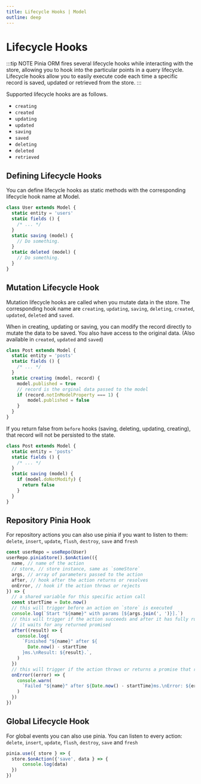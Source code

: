 ```yaml
---
title: Lifecycle Hooks | Model
outline: deep
---
```


# Lifecycle Hooks

:::tip NOTE
Pinia ORM fires several lifecycle hooks while interacting with the store, allowing you to hook into the particular points in a query lifecycle. Lifecycle hooks allow you to easily execute code each time a specific record is saved, updated or retrieved from the store.
:::

Supported lifecycle hooks are as follows.

- `creating`
- `created`
- `updating`
- `updated`
- `saving`
- `saved`
- `deleting`
- `deleted`
- `retrieved`

## Defining Lifecycle Hooks

You can define lifecycle hooks as static methods with the corresponding lifecycle hook name at Model.

```ts
class User extends Model {
  static entity = 'users'
  static fields () {
    /* ... */
  }
  static saving (model) {
    // Do something.
  }
  static deleted (model) {
    // Do something.
  }
}
```

## Mutation Lifecycle Hook

Mutation lifecycle hooks are called when you mutate data in the store. The corresponding hook name are `creating`, `updating`, `saving`, `deleting`, `created`, `updated`, `deleted` and `saved`.

When in creating, updating or saving, you can modify the record directly to mutate the data to be saved. You also have access to the original data. (Also available in `created`, `updated` and `saved`)

```ts
class Post extends Model {
  static entity = 'posts'
  static fields () {
    /* ... */
  }
  static creating (model, record) {
    model.published = true
    // record is the orginal data passed to the model
    if (record.notInModelProperty === 1) {
        model.published = false
    }
  }
}
```

If you return false from `before` hooks (saving, deleting, updating, creating), that record will not be persisted to the state.

```ts
class Post extends Model {
  static entity = 'posts'
  static fields () {
    /* ... */
  }
  static saving (model) {
    if (model.doNotModify) {
      return false
    }
  }
}
```

## Repository Pinia Hook

For repository actions you can also use pinia if you want to listen to them: `delete`, `insert`, `update`, `flush`, `destroy`, `save` and `fresh`

```ts
const userRepo = useRepo(User)
userRepo.piniaStore().$onAction(({
  name, // name of the action
  // store, // store instance, same as `someStore`
  args, // array of parameters passed to the action
  after, // hook after the action returns or resolves
  onError, // hook if the action throws or rejects
}) => {
  // a shared variable for this specific action call
  const startTime = Date.now()
  // this will trigger before an action on `store` is executed
  console.log(`Start "${name}" with params [${args.join(', ')}].`)
  // this will trigger if the action succeeds and after it has fully run.
  // it waits for any returned promised
  after((result) => {
    console.log(
      `Finished "${name}" after ${
        Date.now() - startTime
      }ms.\nResult: ${result}.`,
    )
  })
  // this will trigger if the action throws or returns a promise that rejects
  onError((error) => {
    console.warn(
      `Failed "${name}" after ${Date.now() - startTime}ms.\nError: ${error}.`,
    )
  })
})
```

## Global Lifecycle Hook

For global events you can also use pinia. You can listen to every action: `delete`, `insert`, `update`, `flush`, `destroy`, `save` and `fresh`

```ts
pinia.use({ store } => {
  store.$onAction({'save', data } => {
      console.log(data)
  })
})
```
